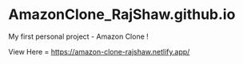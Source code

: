 # AmazonClone_RajShaw.github.io
My first personal project - Amazon Clone !

View Here = https://amazon-clone-rajshaw.netlify.app/  
